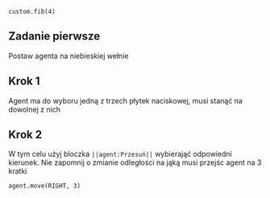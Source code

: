 ```blocks
custom.fib(4)

```
## Zadanie pierwsze
Postaw agenta na niebieskiej wełnie

## Krok 1
Agent ma do wyboru jedną z trzech płytek naciskowej, musi stanąć na dowolnej z nich

## Krok 2
W tym celu użyj bloczka `||agent:Przesuń||` wybierająć odpowiedni kierunek.
Nie zapomnij o zmianie odległości na jąką musi przejśc agent na 3 kratki
```blocks
agent.move(RIGHT, 3)
```
